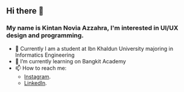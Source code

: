 ## Hi there 👋

<!--
**kintannovia/kintannovia** is a ✨ _special_ ✨ repository because its `README.md` (this file) appears on your GitHub profile.

Here are some ideas to get you started:
-->
### My name is Kintan Novia Azzahra, I'm interested in UI/UX design and programming.

- 🔭 Currently I am a student at Ibn Khaldun University majoring in Informatics Engineering
- 🌱 I’m currently learning on Bangkit Academy
- 📫 How to reach me:
  * [Instagram](https://www.instagram.com/kintanvzr/).
  * [LinkedIn](https://www.linkedin.com/in/kintan-novia-azzahra-2851201a4/).
